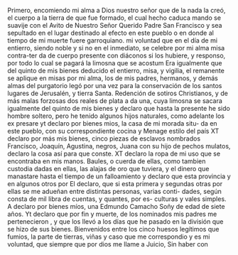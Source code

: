 Primero, encomiendo mi alma a Dios nuestro señor que de la nada la creó, el cuerpo a la tierra de que fue formado, el cual hecho caduca mando se suavije con el Avito de Nuestro Señor
Querido Padre San Francisco y sea sepultado en el lugar destinado al efecto en este pueblo o en donde al tiempo de mi muerte fuere garroquiano.
mi voluntad que en el día de mi entierro, siendo noble y si no en el inmediato, se celebre por mi alma misa contra-ter da de cuerpo presente con diáconos si los hubiere, y responso, por todo lo cual se pagará la limosna que se acostum
Era igualmente que del quinto de mis bienes deducido el entierro, misa, y vigilia, el remanente se aplique en misas por mi alma, los de mis padres, hermanos, y demás almas del
purgatorio
legó por una vez para la conservación de los santos lugares de Jerusalén, y tierra Santa. Redención de sotiros
Christianos, y de más malas forzosas dos reales de plata a
da una, cuya limosna se sacara igualmente del quinto de mis
bienes
y declaro que hasta la presente he sido hombre soltero,
pero he tenido algunos hijos naturales, como adelante los ex
presare
yt declaro por bienes mios, la casa de mi morada situ-
da en este pueblo, con su correspondiente cocina y Menage
estilo del país
XT declaro por más mis bienes, cinco piezas de esclavos nombrados Francisco, Joaquín, Agustina, negros, Juana con su hijo de pechos mulatos, declaro la cosa así para que conste. XT declaro la ropa de mi uso que se encontraba en mis manos.
Baules, o cuerda de ellas, como tambien custodia
dadas en ellas, las alajas de oro que tuviera, y el dinero que
manastare hasta el tiempo de un falloamiento
y declaro que esta provincia y en algunos otros por
El declaro, que si esta primera y segundas otras por ellas se me adueñan entre distintas personas, varias conti- dades, según consta de mil libra de cuentas, y quantes, por es- culturas y vales simples.
A declaro por bienes míos, una Edmundo Camacho Soñy de edad de siete años. Yt declaro que por fin y muerte, de los nominados mis padres me pertenecieron , y que los llevó a los días que he pasado en la división que se hizo de sus bienes.
Bienvenidos entre los cinco huesos legítimos que fumios, la parte de tierras, viñas y caso que me correspondio y es mi voluntad, que siempre que por dios me llame a Juicio, Sin haber con